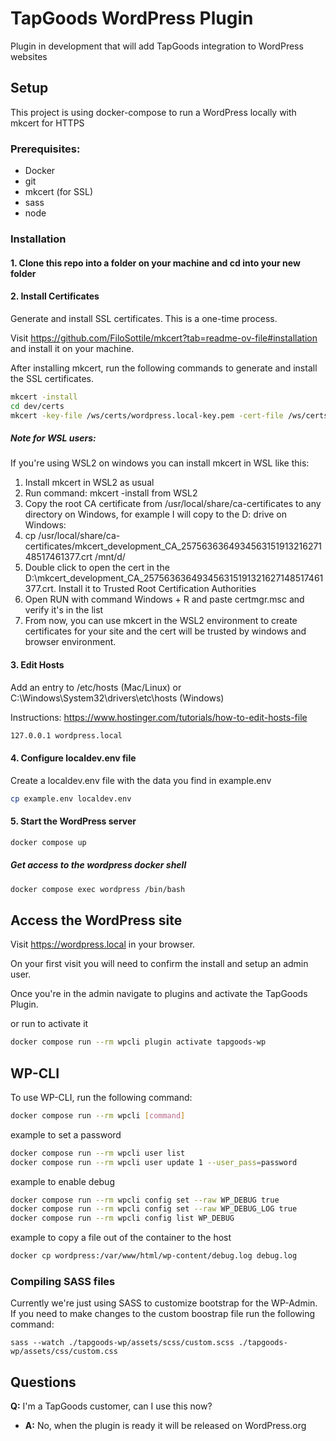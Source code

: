 # TapGoods WordPress Plugin

Plugin in development that will add TapGoods integration to WordPress websites

## Setup

This project is using docker-compose to run a WordPress locally with mkcert for HTTPS

### Prerequisites:
- Docker
- git
- mkcert (for SSL)
- sass
- node

### Installation
#### 1. Clone this repo into a folder on your machine and cd into your new folder

#### 2. Install Certificates

Generate and install SSL certificates. This is a one-time process.

Visit https://github.com/FiloSottile/mkcert?tab=readme-ov-file#installation and install it on your machine.

After installing mkcert, run the following commands to generate and install the SSL certificates.

```bash
mkcert -install
cd dev/certs
mkcert -key-file /ws/certs/wordpress.local-key.pem -cert-file /ws/certs/wordpress.local.pem wordpress.local
```

##### Note for WSL users:

If you're using WSL2 on windows you can install mkcert in WSL like this:
1. Install mkcert in WSL2 as usual
1. Run command: mkcert -install from WSL2
1. Copy the root CA certificate from /usr/local/share/ca-certificates to any directory on Windows, for example I will copy to the D: drive on Windows:
1. cp /usr/local/share/ca-certificates/mkcert_development_CA_257563636493456315191321627148517461377.crt /mnt/d/
1. Double click to open the cert in the D:\mkcert_development_CA_257563636493456315191321627148517461377.crt. Install it to Trusted Root Certification Authorities
1. Open RUN with command Windows + R and paste certmgr.msc and verify it's in the list
1. From now, you can use mkcert in the WSL2 environment to create certificates for your site and the cert will be trusted by windows and browser environment.

#### 3. Edit Hosts

 Add an entry to /etc/hosts (Mac/Linux) or C:\Windows\System32\drivers\etc\hosts (Windows)

Instructions: https://www.hostinger.com/tutorials/how-to-edit-hosts-file

```bash
127.0.0.1 wordpress.local
```

#### 4. Configure localdev.env file

Create a localdev.env file with the data you find in example.env

```bash
cp example.env localdev.env
```

#### 5. Start the WordPress server

```bash
docker compose up
```

##### Get access to the wordpress docker shell

```bash
docker compose exec wordpress /bin/bash
```


## Access the WordPress site

Visit https://wordpress.local in your browser.

On your first visit you will need to confirm the install and setup an admin user.

Once you're in the admin navigate to plugins and activate the TapGoods Plugin.

or run to activate it
```bash
docker compose run --rm wpcli plugin activate tapgoods-wp
```

## WP-CLI

To use WP-CLI, run the following command:

```bash
docker compose run --rm wpcli [command]
```

example to set a password
```bash
docker compose run --rm wpcli user list
docker compose run --rm wpcli user update 1 --user_pass=password
```

example to enable debug
```bash
docker compose run --rm wpcli config set --raw WP_DEBUG true
docker compose run --rm wpcli config set --raw WP_DEBUG_LOG true
docker compose run --rm wpcli config list WP_DEBUG
```

example to copy a file out of the container to the host
```bash
docker cp wordpress:/var/www/html/wp-content/debug.log debug.log
```

### Compiling SASS files

Currently we're just using SASS to customize bootstrap for the WP-Admin. If you need to make changes to the custom boostrap file run the following command:
```
sass --watch ./tapgoods-wp/assets/scss/custom.scss ./tapgoods-wp/assets/css/custom.css
```
## Questions

**Q:** I'm a TapGoods customer, can I use this now?
- **A:** No, when the plugin is ready it will be released on WordPress.org

